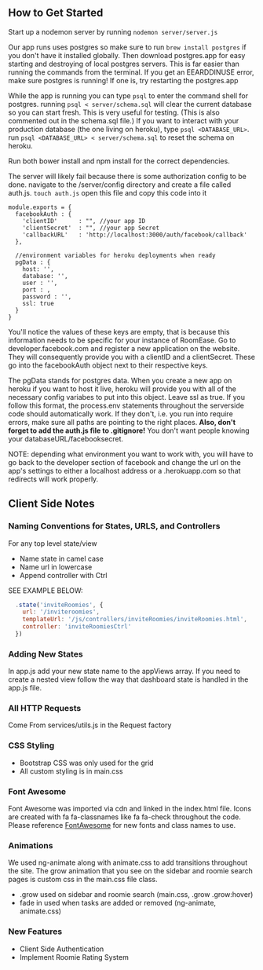 ## How to Get Started ##
  Start up a nodemon server by running ```nodemon server/server.js```

  Our app runs uses postgres so make sure to run ```brew install postgres``` if you don't have it installed globally.
  Then download postgres.app for easy starting and destroying of local postgres servers. This is far easier than running the commands from the terminal. If you get an EEARDDINUSE error, make sure postgres is running! If one is, try restarting the postgres.app

  While the app is running you can type ```psql``` to enter the command shell for postgres. running ```psql < server/schema.sql``` will clear the current database so you can start fresh. This is very useful for testing. (This is also commented out in the schema.sql file.) If you want to interact with your production database (the one living on heroku), type ```psql <DATABASE_URL>```. run ```psql <DATABASE_URL> < server/schema.sql``` to reset the schema on heroku.

  Run both bower install and npm install for the correct dependencies.

  The server will likely fail because there is some authorization config to be done. navigate to the /server/config directory and create a file called auth.js. ```touch auth.js``` open this file and copy this code into it

  ```
  module.exports = {
    facebookAuth : {
      'clientID'      : "", //your app ID
      'clientSecret'  : "", //your app Secret
      'callbackURL'   : 'http://localhost:3000/auth/facebook/callback'
    },

    //environment variables for heroku deployments when ready
    pgData : {
      host: '',
      database: '',
      user : '',
      port : ,
      password : '',
      ssl: true
    }
  }
  ```

  You'll notice the values of these keys are empty, that is because this information needs to be specific for your instance of RoomEase. Go to developer.facebook.com and register a new application on the website. They will consequently provide you with a clientID and a clientSecret. These go into the facebookAuth object next to their respective keys.

  The pgData stands for postgres data. When you create a new app on heroku if you want to host it live, heroku will provide you with all of the necessary config variabes to put into this object. Leave ssl as true. If you follow this format, the process.env statements throughout the serverside code should automatically work. If they don't, i.e. you run into require errors, make sure all paths are pointing to the right places. **Also, don't forget to add the auth.js file to .gitignore!** You don't want people knowing your databaseURL/facebooksecret.

  NOTE: depending what environment you want to work with, you will have to go back to the developer section of facebook and change the url on the app's settings to either a localhost address or a <app-name>.herokuapp.com so that redirects will work properly.

## Client Side Notes
### Naming Conventions for States, URLS, and Controllers
For any top level state/view
- Name state in camel case
- Name url in lowercase
- Append controller with Ctrl

SEE EXAMPLE BELOW:
```javascript
  .state('inviteRoomies', {
    url: '/inviteroomies',
    templateUrl: '/js/controllers/inviteRoomies/inviteRoomies.html',
    controller: 'inviteRoomiesCtrl'
  })
```
### Adding New States
In app.js add your new state name to the appViews array. If you need to create a nested view follow the way that dashboard state is handled in the app.js file.

### All HTTP Requests
Come From services/utils.js in the Request factory

### CSS Styling
- Bootstrap CSS was only used for the grid
- All custom styling is in main.css

### Font Awesome
Font Awesome was imported via cdn and linked in the index.html file. Icons are created with fa fa-classnames like fa fa-check throughout the code. Please reference [FontAwesome](www.fontawesome.io) for new fonts and class names to use.

### Animations
We used ng-animate along with animate.css to add transitions throughout the site. The grow animation that you see on the sidebar and roomie search pages is custom css in the main.css file class.
- .grow used on sidebar and roomie search (main.css, .grow .grow:hover)
- fade in used when tasks are added or removed (ng-animate, animate.css)

### New Features
- Client Side Authentication
- Implement Roomie Rating System

